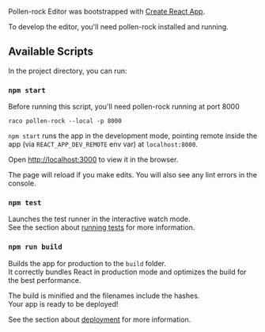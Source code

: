 Pollen-rock Editor was bootstrapped with [Create React App](https://github.com/facebook/create-react-app).

To develop the editor, you'll need pollen-rock installed and running.

## Available Scripts

In the project directory, you can run:

### `npm start`

Before running this script, you'll need pollen-rock running at port 8000

```
raco pollen-rock --local -p 8000
```

`npm start` runs the app in the development mode, pointing remote
inside the app (via `REACT_APP_DEV_REMOTE` env var) at
`localhost:8000`.

Open [http://localhost:3000](http://localhost:3000) to view it in the
browser.

The page will reload if you make edits. You will also see any lint
errors in the console.

### `npm test`

Launches the test runner in the interactive watch mode.<br>
See the section about [running tests](https://facebook.github.io/create-react-app/docs/running-tests) for more information.

### `npm run build`

Builds the app for production to the `build` folder.<br>
It correctly bundles React in production mode and optimizes the build for the best performance.

The build is minified and the filenames include the hashes.<br>
Your app is ready to be deployed!

See the section about [deployment](https://facebook.github.io/create-react-app/docs/deployment) for more information.
